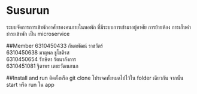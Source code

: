 # Susurun
ระบบจัดการการเข้าพักอาศัยของคนภายในหอพัก ที่มีระบบการเข้ามาอยู่อาศัย การย้ายห้อง การเก็บค่าชำระเข้าพัก เป็น microservice

##Member 
6310450433 กันตพัฒน์ ราชวัตร์ <br />
6310450638 มาตุพล ชูโชติรส <br />
6310450654 รักษิตา รัตนาลังการ <br />
6310451081 ฐิตาพร เตชะวัฒนกนก <br />

##Install and run 
ติดตั้งหรือ git clone โปรเจคทั้งหมดไปไว้ใน folder เดียวกัน
จากนั้น start หรือ run ใน app
